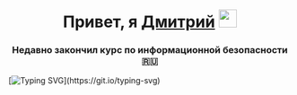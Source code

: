 <h1 align="center">Привет, я <a href="https://taplink.cc/securitydmitry" target="_blank" rel="noopener">Дмитрий</a> <img src="https://github.com/blackcater/blackcater/raw/main/images/Hi.gif" height="32" /></h1>
<h3 align="center">Недавно закончил курс по информационной безопасности 🇷🇺</h3>

[![Typing SVG](https://readme-typing-svg.herokuapp.com?color=%20c73c&lines=Мои+навыки:)](https://git.io/typing-svg)
